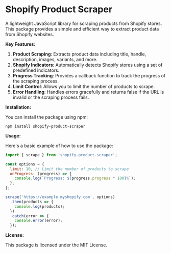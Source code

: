# Shopify Product Scraper

A lightweight JavaScript library for scraping products from Shopify stores. This package provides a simple and efficient way to extract product data from Shopify websites.

**Key Features:**

1. **Product Scraping**: Extracts product data including title, handle, description, images, variants, and more.
2. **Shopify Indicators**: Automatically detects Shopify stores using a set of predefined indicators.
3. **Progress Tracking**: Provides a callback function to track the progress of the scraping process.
4. **Limit Control**: Allows you to limit the number of products to scrape.
5. **Error Handling**: Handles errors gracefully and returns false if the URL is invalid or the scraping process fails.

**Installation:**

You can install the package using npm:
```
npm install shopify-product-scraper
```
**Usage:**

Here's a basic example of how to use the package:
```javascript
import { scrape } from 'shopify-product-scraper';

const options = {
  limit: 10, // Limit the number of products to scrape
  onProgress: (progress) => {
    console.log(`Progress: ${progress.progress * 100}%`);
  },
};

scrape('https://example.myshopify.com', options)
  .then(products => {
    console.log(products);
  })
  .catch(error => {
    console.error(error);
  });
```
**License:**

This package is licensed under the MIT License.

